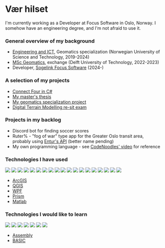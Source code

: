 # Vær hilset

I'm currently working as a Developer at Focus Software in Oslo, Norway. I somehow have an engineering degree, and I'm not afraid to use it. 

### General overview of my background
- [Engineering and ICT](https://www.ntnu.edu/studies/mting), Geomatics specialization (Norwegian University of Science and Technology, 2019-2024)
- [MSc Geomatics](https://www.tudelft.nl/onderwijs/opleidingen/masters/gm/msc-geomatics), exchange (Delft University of Technology, 2022-2023)
- Developer, [Sogelink Focus Software](https://www.focus.no/) (2024-)

### A selection of my projects
- [Connect Four in C#](https://github.com/rkh00/CSharpConnectFour)
- [My master's thesis](https://github.com/rkh00/master)
- [My geomatics specialization project](https://github.com/rkh00/tba4560)
- [Digital Terrain Modelling re-sit exam](https://github.com/rkh00/dtm_resit)

### Projects in my backlog
- Discord bot for finding soccer scores
- Ruter% - "fog of war" type app for the Greater Oslo transit area, probably using [Entur's API](https://developer.entur.org/) (better name pending)
- My own programming language - see [CodeNoodles' video](https://www.youtube.com/watch?v=XrnBtQq6OxM) for reference

### Technologies I have used
<a href="https://www.python.org/"><img src="https://img.shields.io/badge/python%20-%2314354C.svg?&style=for-the-badge&logo=python&logoColor=white"/></a>
<a href="https://matplotlib.org/"><img src="https://img.shields.io/badge/Matplotlib-%23ffffff.svg?style=for-the-badge&logo=Matplotlib&logoColor=black"/></a>
<a href="https://numpy.org/"><img src="https://img.shields.io/badge/numpy-%23013243.svg?style=for-the-badge&logo=numpy&logoColor=white"/></a>
<a href="https://pandas.pydata.org/"><img src="https://img.shields.io/badge/pandas-%23150458.svg?style=for-the-badge&logo=pandas&logoColor=white"/></a>
<a href="https://pytorch.org/"><img src="https://img.shields.io/badge/PyTorch-%23EE4C2C.svg?style=for-the-badge&logo=PyTorch&logoColor=white"/></a>
<a href="https://scikit-learn.org/stable/index.html"><img src="https://img.shields.io/badge/scikit--learn-%23F7931E.svg?style=for-the-badge&logo=scikit-learn&logoColor=white"/></a>
<a href="https://scipy.org/"><img src="https://img.shields.io/badge/SciPy-%230C55A5.svg?style=for-the-badge&logo=scipy&logoColor=%white"/></a>
<a href="https://www.tensorflow.org/"><img src="https://img.shields.io/badge/TensorFlow-%23FF6F00.svg?style=for-the-badge&logo=TensorFlow&logoColor=white"/></a>
<a href="https://www.java.com/en/"><img src="https://img.shields.io/badge/java-%23ED8B00.svg?&style=for-the-badge&logo=java&logoColor=white"/></a>
<a href="https://en.wikipedia.org/wiki/HTML5"><img src="https://img.shields.io/badge/html5%20-%23E34F26.svg?&style=for-the-badge&logo=html5&logoColor=white"/></a>
<a href="https://en.wikipedia.org/wiki/Cascading_Style_Sheets"><img src="https://img.shields.io/badge/css3%20-%231572B6.svg?&style=for-the-badge&logo=css3&logoColor=white"/></a>
<a href="https://en.wikipedia.org/wiki/JavaScript"><img src="https://img.shields.io/badge/javascript%20-%23323330.svg?&style=for-the-badge&logo=javascript&logoColor=%23F7DF1E"/></a>
<a href="https://www.typescriptlang.org/"><img src="https://img.shields.io/badge/typescript-%23007ACC.svg?style=for-the-badge&logo=typescript&logoColor=white"/></a>
<a href="https://reactjs.org/"><img src="https://img.shields.io/badge/react-%2320232a.svg?style=for-the-badge&logo=react&logoColor=%2361DAFB"/></a>
<a href="https://git-scm.com/"><img src="https://img.shields.io/badge/git%20-%23F05033.svg?&style=for-the-badge&logo=git&logoColor=white"/></a>
<a href="https://dotnet.microsoft.com/en-us/languages/csharp"><img src="https://img.shields.io/badge/c%23-%23239120.svg?style=for-the-badge&logo=csharp&logoColor=white"/></a>
<a href="https://www.mysql.com/"><img src="https://img.shields.io/badge/mysql-4479A1.svg?style=for-the-badge&logo=mysql&logoColor=white"/></a>
<a href="https://www.postgresql.org/"><img src="https://img.shields.io/badge/postgres-%23316192.svg?style=for-the-badge&logo=postgresql&logoColor=white"/></a>
<a href="https://www.latex-project.org/"><img src="https://img.shields.io/badge/latex-%23008080.svg?style=for-the-badge&logo=latex&logoColor=white"/></a>
- [ArcGIS](https://www.arcgis.com/index.html)
- [QGIS](https://qgis.org/)
- [WPF](https://visualstudio.microsoft.com/vs/features/wpf/)
- [Prism](https://prismlibrary.com/)
- [Matlab](https://www.mathworks.com/products/matlab.html)

### Technologies I would like to learn
<a href="https://en.wikipedia.org/wiki/C_(programming_language)"><img src="https://img.shields.io/badge/C-00599C?style=for-the-badge&logo=c&logoColor=white"/></a>
<a href="https://archlinux.org/"><img src="https://img.shields.io/badge/Arch%20Linux-1793D1?logo=arch-linux&logoColor=fff&style=for-the-badge"/></a>
<a href="https://www.scala-lang.org/"><img src="https://img.shields.io/badge/scala-%23DC322F.svg?style=for-the-badge&logo=scala&logoColor=white"/></a>
<a href="https://www.rust-lang.org/"><img src="https://img.shields.io/badge/rust-%23000000.svg?style=for-the-badge&logo=rust&logoColor=white"/></a>
<a href="https://www.ruby-lang.org/en/"><img src="https://img.shields.io/badge/ruby-%23CC342D.svg?style=for-the-badge&logo=ruby&logoColor=white"/></a>
<a href="https://www.lua.org/"><img src="https://img.shields.io/badge/lua-%232C2D72.svg?style=for-the-badge&logo=lua&logoColor=white"/></a>
<a href="https://julialang.org/"><img src="https://img.shields.io/badge/-Julia-9558B2?style=for-the-badge&logo=julia&logoColor=white"/></a>
- [Assembly](https://en.wikipedia.org/wiki/Assembly_language)
- [BASIC](https://en.wikipedia.org/wiki/BASIC)

<!--
**rkh00/rkh00** is a ✨ _special_ ✨ repository because its `README.md` (this file) appears on your GitHub profile.

Here are some ideas to get you started:

- 🔭 I’m currently working on ...
- 🌱 I’m currently learning ...
- 👯 I’m looking to collaborate on ...
- 🤔 I’m looking for help with ...
- 💬 Ask me about ...
- 📫 How to reach me: ...
- 😄 Pronouns: ...
- ⚡ Fun fact: ...
-->
